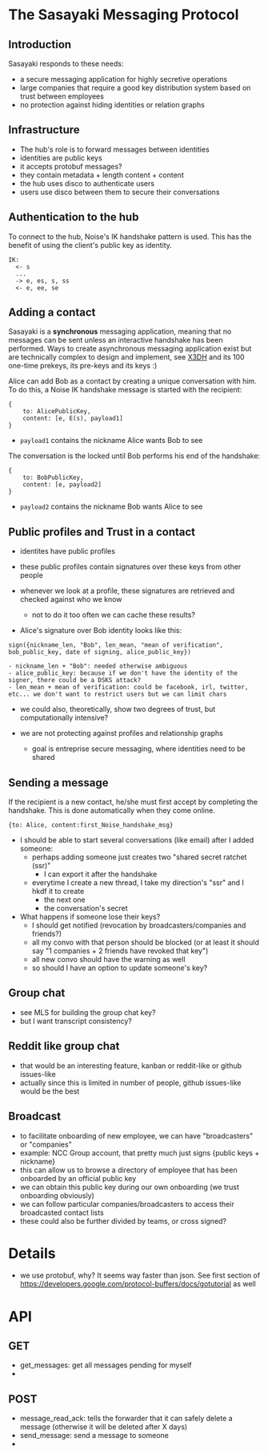 # The Sasayaki Messaging Protocol

## Introduction 

Sasayaki responds to these needs:

* a secure messaging application for highly secretive operations
* large companies that require a good key distribution system based on trust between employees
* no protection against hiding identities or relation graphs

## Infrastructure

* The hub's role is to forward messages between identities
* identities are public keys
* it accepts protobuf messages?
* they contain metadata + length content + content
* the hub uses disco to authenticate users
* users use disco between them to secure their conversations

## Authentication to the hub

To connect to the hub, Noise's IK handshake pattern is used. This has the benefit of using the client's public key as identity.

```
IK:
  <- s
  ...
  -> e, es, s, ss
  <- e, ee, se
```

## Adding a contact

Sasayaki is a **synchronous** messaging application, meaning that no messages can be sent unless an interactive handshake has been performed. Ways to create asynchronous messaging application exist but are technically complex to design and implement, see [X3DH](https://signal.org/docs/specifications/x3dh/) and its 100 one-time prekeys, its pre-keys and its keys :)

Alice can add Bob as a contact by creating a unique conversation with him. To do this, a Noise IK handshake message is started with the recipient:

```
{
    to: AlicePublicKey,
    content: [e, E(s), payload1]
}
```

* `payload1` contains the nickname Alice wants Bob to see

The conversation is the locked until Bob performs his end of the handshake:

```
{
    to: BobPublicKey,
    content: [e, payload2]
}
```

* `payload2` contains the nickname Bob wants Alice to see

## Public profiles and Trust in a contact

* identites have public profiles
* these public profiles contain signatures over these keys from other people
* whenever we look at a profile, these signatures are retrieved and checked against who we know
    - not to do it too often we can cache these results?

* Alice's signature over Bob identity looks like this:

```
sign({nickname_len, "Bob", len_mean, "mean of verification", bob_public_key, date of signing, alice_public_key})
```

    - nickname_len + "Bob": needed otherwise ambiguous
    - alice_public_key: because if we don't have the identity of the signer, there could be a DSKS attack?
    - len_mean + mean of verification: could be facebook, irl, twitter, etc... we don't want to restrict users but we can limit chars

* we could also, theoretically, show two degrees of trust, but computationally intensive?

* we are not protecting against profiles and relationship graphs
    - goal is entreprise secure messaging, where identities need to be shared



## Sending a message

If the recipient is a new contact, he/she must first accept by completing the handshake. This is done automatically when they come online.

```
{to: Alice, content:first_Noise_handshake_msg}
```

* I should be able to start several conversations (like email) after I added someone:
  - perhaps adding someone just creates two "shared secret ratchet (ssr)"
    + I can export it after the handshake
  - everytime I create a new thread, I take my direction's "ssr" and I hkdf it to create
    + the next one
    + the conversation's secret
* What happens if someone lose their keys?
  - I should get notified (revocation by broadcasters/companies and friends?)
  - all my convo with that person should be blocked (or at least it should say "1 companies + 2 friends have revoked that key")
  - all new convo should have the warning as well
  - so should I have an option to update someone's key?

## Group chat

* see MLS for building the group chat key?
* but I want transcript consistency?

## Reddit like group chat

* that would be an interesting feature, kanban or reddit-like or github issues-like
* actually since this is limited in number of people, github issues-like would be the best

## Broadcast

* to facilitate onboarding of new employee, we can have "broadcasters" or "companies"
* example: NCC Group account, that pretty much just signs {public keys + nickname}
* this can allow us to browse a directory of employee that has been onboarded by an official public key
* we can obtain this public key during our own onboarding (we trust onboarding obviously)
* we can follow particular companies/broadcasters to access their broadcasted contact lists
* these could also be further divided by teams, or cross signed?


# Details

* we use protobuf, why? It seems way faster than json. See first section of https://developers.google.com/protocol-buffers/docs/gotutorial as well

# API

## GET

* get_messages: get all messages pending for myself
* 

## POST

* message_read_ack: tells the forwarder that it can safely delete a message (otherwise it will be deleted after X days)
* send_message: send a message to someone
* 


